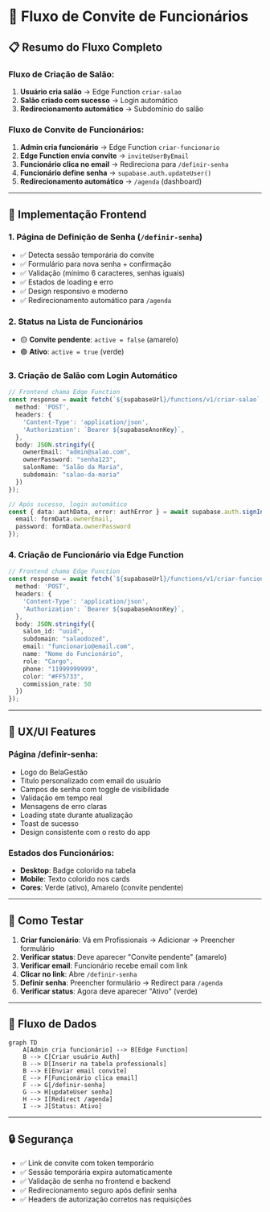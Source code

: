 # 🎯 Fluxo de Convite de Funcionários

## 📋 **Resumo do Fluxo Completo**

### **Fluxo de Criação de Salão:**
1. **Usuário cria salão** → Edge Function `criar-salao`
2. **Salão criado com sucesso** → Login automático
3. **Redirecionamento automático** → Subdomínio do salão

### **Fluxo de Convite de Funcionários:**
1. **Admin cria funcionário** → Edge Function `criar-funcionario`
2. **Edge Function envia convite** → `inviteUserByEmail` 
3. **Funcionário clica no email** → Redireciona para `/definir-senha`
4. **Funcionário define senha** → `supabase.auth.updateUser()`
5. **Redirecionamento automático** → `/agenda` (dashboard)

---

## 🔧 **Implementação Frontend**

### **1. Página de Definição de Senha (`/definir-senha`)**
- ✅ Detecta sessão temporária do convite
- ✅ Formulário para nova senha + confirmação
- ✅ Validação (mínimo 6 caracteres, senhas iguais)
- ✅ Estados de loading e erro
- ✅ Design responsivo e moderno
- ✅ Redirecionamento automático para `/agenda`

### **2. Status na Lista de Funcionários**
- 🟡 **Convite pendente**: `active = false` (amarelo)
- 🟢 **Ativo**: `active = true` (verde)

### **3. Criação de Salão com Login Automático**
```typescript
// Frontend chama Edge Function
const response = await fetch(`${supabaseUrl}/functions/v1/criar-salao`, {
  method: 'POST',
  headers: {
    'Content-Type': 'application/json',
    'Authorization': `Bearer ${supabaseAnonKey}`,
  },
  body: JSON.stringify({
    ownerEmail: "admin@salao.com",
    ownerPassword: "senha123",
    salonName: "Salão da Maria",
    subdomain: "salao-da-maria"
  })
});

// Após sucesso, login automático
const { data: authData, error: authError } = await supabase.auth.signInWithPassword({
  email: formData.ownerEmail,
  password: formData.ownerPassword
});
```

### **4. Criação de Funcionário via Edge Function**
```typescript
// Frontend chama Edge Function
const response = await fetch(`${supabaseUrl}/functions/v1/criar-funcionario`, {
  method: 'POST',
  headers: {
    'Content-Type': 'application/json',
    'Authorization': `Bearer ${supabaseAnonKey}`,
  },
  body: JSON.stringify({
    salon_id: "uuid",
    subdomain: "salaodozed",
    email: "funcionario@email.com",
    name: "Nome do Funcionário", 
    role: "Cargo",
    phone: "11999999999",
    color: "#FF5733",
    commission_rate: 50
  })
});
```

---

## 📱 **UX/UI Features**

### **Página /definir-senha:**
- Logo do BelaGestão
- Título personalizado com email do usuário
- Campos de senha com toggle de visibilidade
- Validação em tempo real
- Mensagens de erro claras
- Loading state durante atualização
- Toast de sucesso
- Design consistente com o resto do app

### **Estados dos Funcionários:**
- **Desktop**: Badge colorido na tabela
- **Mobile**: Texto colorido nos cards
- **Cores**: Verde (ativo), Amarelo (convite pendente)

---

## 🔄 **Como Testar**

1. **Criar funcionário**: Vá em Profissionais → Adicionar → Preencher formulário
2. **Verificar status**: Deve aparecer "Convite pendente" (amarelo)
3. **Verificar email**: Funcionário recebe email com link
4. **Clicar no link**: Abre `/definir-senha` 
5. **Definir senha**: Preencher formulário → Redirect para `/agenda`
6. **Verificar status**: Agora deve aparecer "Ativo" (verde)

---

## 🎯 **Fluxo de Dados**

```mermaid
graph TD
    A[Admin cria funcionário] --> B[Edge Function]
    B --> C[Criar usuário Auth]
    B --> D[Inserir na tabela professionals]
    B --> E[Enviar email convite]
    E --> F[Funcionário clica email]
    F --> G[/definir-senha]
    G --> H[updateUser senha]
    H --> I[Redirect /agenda]
    I --> J[Status: Ativo]
```

---

## 🔒 **Segurança**

- ✅ Link de convite com token temporário
- ✅ Sessão temporária expira automaticamente
- ✅ Validação de senha no frontend e backend
- ✅ Redirecionamento seguro após definir senha
- ✅ Headers de autorização corretos nas requisições 